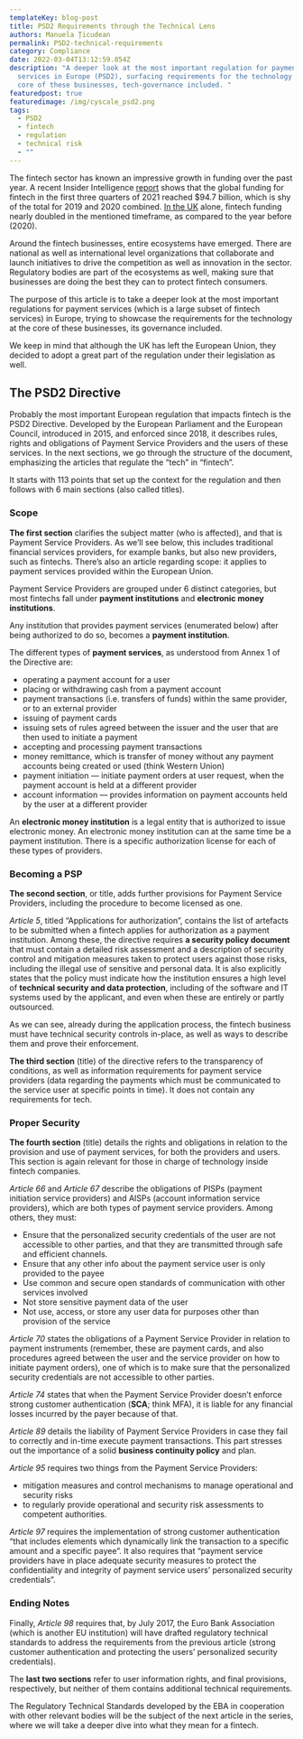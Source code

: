 ```yaml
---
templateKey: blog-post
title: PSD2 Requirements through the Technical Lens
authors: Manuela Țicudean
permalink: PSD2-technical-requirements
category: Compliance
date: 2022-03-04T13:12:59.854Z
description: "A deeper look at the most important regulation for payment
  services in Europe (PSD2), surfacing requirements for the technology at the
  core of these businesses, tech-governance included. "
featuredpost: true
featuredimage: /img/cyscale_psd2.png
tags:
  - PSD2
  - fintech
  - regulation
  - technical risk
  - ""
---
```

The fintech sector has known an impressive growth in funding over the past year. A recent Insider Intelligence [report](https://www.emarketer.com/content/insider-intelligence-fintech-trends-watch-2022) shows that the global funding for fintech in the first three quarters of 2021 reached $94.7 billion, which is shy of the total for 2019 and 2020 combined. [In the UK](https://member.fintech.global/2021/12/15/uk-fintech-funding-nearly-doubled-in-the-first-three-quarters-of-2021-outpacing-global-average/) alone, fintech funding nearly doubled in the mentioned timeframe, as compared to the year before (2020). 

Around the fintech businesses, entire ecosystems have emerged. There are national as well as international level organizations that collaborate and launch initiatives to drive the competition as well as innovation in the sector. Regulatory bodies are part of the ecosystems as well, making sure that businesses are doing the best they can to protect fintech consumers. 

The purpose of this article is to take a deeper look at the most important regulations for payment services (which is a large subset of fintech services) in Europe, trying to showcase the requirements for the technology at the core of these businesses, its governance included. 

We keep in mind that although the UK has left the European Union, they decided to adopt a great part of the regulation under their legislation as well.

## The PSD2 Directive

Probably the most important European regulation that impacts fintech is the PSD2 Directive. Developed by the European Parliament and the European Council, introduced in 2015, and enforced since 2018, it describes rules, rights and obligations of Payment Service Providers and the users of these services. In the next sections, we go through the structure of the document, emphasizing the articles that regulate the “tech” in “fintech”.

It starts with 113 points that set up the context for the regulation and then follows with 6 main sections (also called titles).

### Scope

**The first section** clarifies the subject matter (who is affected), and that is Payment Service Providers. As we’ll see below, this includes traditional financial services providers, for example banks, but also new providers, such as fintechs. There’s also an article regarding scope: it applies to payment services provided within the European Union.

Payment Service Providers are grouped under 6 distinct categories, but most fintechs fall under **payment institutions** and **electronic money institutions**.

Any institution that provides payment services (enumerated below) after being authorized to do so, becomes a **payment institution**.

The different types of **payment services**, as understood from Annex 1 of the Directive are: 

* operating a payment account for a user
* placing or withdrawing cash from a payment account
* payment transactions (i.e. transfers of funds) within the same provider, or to an external provider
* issuing of payment cards
* issuing sets of rules agreed between the issuer and the user that are then used to initiate a payment
* accepting and processing payment transactions
* money remittance, which is transfer of money without any payment accounts being created or used (think Western Union)
* payment initiation — initiate payment orders at user request, when the payment account is held at a different provider
* account information — provides information on payment accounts held by the user at a different provider

An **electronic money institution** is a legal entity that is authorized to issue electronic money. An electronic money institution can at the same time be a payment institution. There is a specific authorization license for each of these types of providers.

### Becoming a PSP

**The second section**, or title, adds further provisions for Payment Service Providers, including the procedure to become licensed as one.  

*Article 5*, titled “Applications for authorization”, contains the list of artefacts to be submitted when a fintech applies for authorization as a payment institution. Among these, the directive requires **a security policy document** that must contain a detailed risk assessment and a description of security control and mitigation measures taken to protect users against those risks, including the illegal use of sensitive and personal data. It is also explicitly states that the policy must indicate how the institution ensures a high level of **technical security and data protection**, including of the software and IT systems used by the applicant, and even when these are entirely or partly outsourced. 

As we can see, already during the application process, the fintech business must have technical security controls in-place, as well as ways to describe them and prove their enforcement. 

**The third section** (title) of the directive refers to the transparency of conditions, as well as information requirements for payment service providers (data regarding the payments which must be communicated to the service user at specific points in time). It does not contain any requirements for tech.

### Proper Security

**The fourth section** (title) details the rights and obligations in relation to the provision and use of payment services, for both the providers and users. This section is again relevant for those in charge of technology inside fintech companies.  

*Article 66* and *Article 67* describe the obligations of PISPs (payment initiation service providers) and AISPs (account information service providers), which are both types of payment service providers. Among others, they must: 

* Ensure that the personalized security credentials of the user are not accessible to other parties, and that they are transmitted through safe and efficient channels. 
* Ensure that any other info about the payment service user is only provided to the payee 
* Use common and secure open standards of communication with other services involved
* Not store sensitive payment data of the user 
* Not use, access, or store any user data for purposes other than provision of the service

*Article 70* states the obligations of a Payment Service Provider in relation to payment instruments (remember, these are payment cards, and also procedures agreed between the user and the service provider on how to initiate payment orders), one of which is to make sure that the personalized security credentials are not accessible to other parties.

*Article 74* states that when the Payment Service Provider doesn’t enforce strong customer authentication (**SCA**; think MFA), it is liable for any financial losses incurred by the payer because of that.

*Article 89* details the liability of Payment Service Providers in case they fail to correctly and in-time execute payment transactions. This part stresses out the importance of a solid **business continuity policy** and plan.

*Article 95* requires two things from the Payment Service Providers:

* mitigation measures and control mechanisms to manage operational and security risks
* to regularly provide operational and security risk assessments to competent authorities.

*Article 97* requires the implementation of strong customer authentication “that includes elements which dynamically link the transaction to a specific amount and a specific payee”. It also requires that “payment service providers have in place adequate security measures to protect the confidentiality and integrity of payment service users’ personalized security credentials”.

### Ending Notes

Finally, *Article 98* requires that, by July 2017, the Euro Bank Association (which is another EU institution) will have drafted regulatory technical standards to address the requirements from the previous article (strong customer authentication and protecting the users’ personalized security credentials).

The **last two sections** refer to user information rights, and final provisions, respectively, but neither of them contains additional technical requirements.

The Regulatory Technical Standards developed by the EBA in cooperation with other relevant bodies will be the subject of the next article in the series, where we will take a deeper dive into what they mean for a fintech.